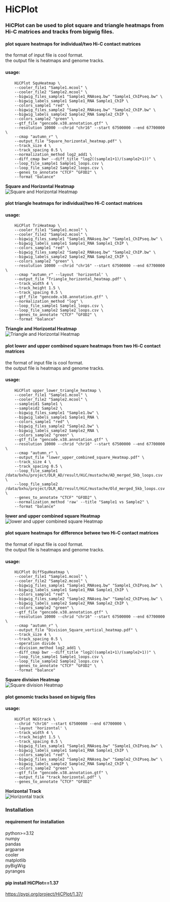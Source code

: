 # HiCPlot  

### HiCPlot can be used to plot square and triangle heatmaps from Hi-C matrices and tracks from bigwig files.  

#### plot square heatmaps for individual/two Hi-C contact matrices
the format of input file is cool format.  
the output file is heatmaps and genome tracks.  
#### usage:
``` 
    HiCPlot SquHeatmap \
    --cooler_file1 "Sample1.mcool" \
    --cooler_file2 "Sample2.mcool" \
    --bigwig_files_sample1 "Sample1_RNAseq.bw" "Sample1_ChIPseq.bw" \
    --bigwig_labels_sample1 Sample1_RNA Sample1_ChIP \
    --colors_sample1 "red" \
    --bigwig_files_sample2 "Sample2_RNAseq.bw" "Sample2_ChIP.bw" \
    --bigwig_labels_sample2 Sample2_RNA Sample2_ChIP \
    --colors_sample2 "green" \
    --gtf_file "gencode.v38.annotation.gtf" \
    --resolution 10000 --chrid "chr16" --start 67500000 --end 67700000 \
    --cmap "autumn_r" \
    --output_file "Square_horizontal_heatmap.pdf" \
    --track_size 4 \
    --track_spacing 0.5 \
    --normalization_method log2_add1 \
    --diff_cmap bwr --diff_title "log2((sample1+1)/(sample2+1))" \
    --loop_file_sample1 Sample1_loops.csv \
    --loop_file_sample2 Sample2_loops.csv \
    --genes_to_annotate "CTCF" "GFOD2" \
    --format "balance"
```
**Square and Horizontal Heatmap**  
![Square and Horizontal Heatmap](./images/Square_horizontal_heatmap.png)


#### plot triangle heatmaps for individual/two Hi-C contact matrices
#### usage: 
``` 
    HiCPlot TriHeatmap \
    --cooler_file1 "Sample1.mcool" \
    --cooler_file2 "Sample2.mcool" \
    --bigwig_files_sample1 "Sample1_RNAseq.bw" "Sample1_ChIPseq.bw" \
    --bigwig_labels_sample1 Sample1_RNA Sample1_ChIP \
    --colors_sample1 "red" \
    --bigwig_files_sample2 "Sample2_RNAseq.bw" "Sample2_ChIP.bw" \
    --bigwig_labels_sample2 Sample2_RNA Sample2_ChIP \
    --colors_sample2 "green" \
    --resolution 10000 --chrid "chr16" --start 67500000 --end 67700000 \
    --cmap "autumn_r" --layout 'horizontal' \
    --output_file "Triangle_horizontal_heatmap.pdf" \
    --track_width 4 \
    --track_height 1.5 \
    --track_spacing 0.5 \
    --gtf_file "gencode.v38.annotation.gtf" \
    --normalization_method "log" \
    --loop_file_sample1 Sample1_loops.csv \
    --loop_file_sample2 Sample2_loops.csv \
    --genes_to_annotate "CTCF" "GFOD2" \
    --format "balance"
``` 
**Triangle and Horizontal Heatmap**  
![Triangle and Horizontal Heatmap](./images/Triangle_horizontal_heatmap.png)

#### plot lower and upper combined square heatmaps from two Hi-C contact matrices
the format of input file is cool format.  
the output file is heatmaps and genome tracks.
#### usage:
```
    HiCPlot upper_lower_triangle_heatmap \
    --cooler_file1 "Sample1.mcool" \
    --cooler_file2 "Sample2.mcool" \
    --sampleid1 Sample1 \
    --sampleid2 Sample2 \
    --bigwig_files_sample1 "Sample1.bw" \
    --bigwig_labels_sample1 Sample1_RNA \
    --colors_sample1 "red" \
    --bigwig_files_sample2 "Sample2.bw" \
    --bigwig_labels_sample2 Sample2_RNA \
    --colors_sample2 "green" \
    --gtf_file "gencode.v38.annotation.gtf" \
    --resolution 10000 --chrid "chr16" --start 67500000 --end 67700000 \
    --cmap "autumn_r" \
    --output_file "lower_upper_combined_square_Heatmap.pdf" \
    --track_size 4 \
    --track_spacing 0.5 \
    --loop_file_sample1 /data/bxhu/project/DLR_AD/result/HiC/mustache/AD_merged_5kb_loops.csv \
    --loop_file_sample2 /data/bxhu/project/DLR_AD/result/HiC/mustache/Old_merged_5kb_loops.csv \
    --genes_to_annotate "CTCF" "GFOD2" \
    --normalization_method 'raw' --title "Sample1 vs Sample2" \
    --format "balance"
```

**lower and upper combined square Heatmap**  
![lower and upper combined square Heatmap](./images/lower_upper_combined_square_Heatmap.png)

#### plot square heatmaps for difference betwee two Hi-C contact matrices
the format of input file is cool format.  
the output file is heatmaps and genome tracks.  
#### usage:
``` 
    HiCPlot DiffSquHeatmap \
    --cooler_file1 "Sample1.mcool" \
    --cooler_file2 "Sample2.mcool" \
    --bigwig_files_sample1 "Sample1_RNAseq.bw" "Sample1_ChIPseq.bw" \
    --bigwig_labels_sample1 Sample1_RNA Sample1_ChIP \
    --colors_sample1 "red" \
    --bigwig_files_sample2 "Sample2_RNAseq.bw" "Sample2_ChIPseq.bw" \
    --bigwig_labels_sample2 Sample2_RNA Sample2_ChIP \
    --colors_sample2 "green" \
    --gtf_file "gencode.v38.annotation.gtf" \
    --resolution 10000 --chrid "chr16" --start 67500000 --end 67700000 \
    --cmap "autumn_r" \
    --output_file "Division_Square_vertical_heatmap.pdf" \
    --track_size 4 \
    --track_spacing 0.5 \
    --operation divide \
    --division_method log2_add1 \
    --diff_cmap bwr --diff_title "log2((sample1+1)/(sample2+1))" \
    --loop_file_sample1 Sample1_loops.csv \
    --loop_file_sample2 Sample2_loops.csv \
    --genes_to_annotate "CTCF" "GFOD2" \
    --format "balance"
```

**Square division Heatmap**  
![Square division Heatmap](./images/Division_Square_vertical_heatmap.png)

#### plot genomic tracks based on bigwig files
#### usage: 
``` 
    HiCPlot NGStrack \
    --chrid "chr16" --start 67500000 --end 67700000 \
    --layout 'horizontal' \
    --track_width 4 \
    --track_height 1.5 \
    --track_spacing 0.5 \
    --bigwig_files_sample1 "Sample1_RNAseq.bw" "Sample1_ChIPseq.bw" \
    --bigwig_labels_sample1 Sample1_RNA Sample1_ChIP \
    --colors_sample1 "red" \
    --bigwig_files_sample2 "Sample2_RNAseq.bw" "Sample2_ChIPseq.bw" \
    --bigwig_labels_sample2 Sample2_RNA Sample2_ChIP \
    --colors_sample2 "green" \
    --gtf_file "gencode.v38.annotation.gtf" \
    --output_file "track_horizontal.pdf" \
    --genes_to_annotate "CTCF" "GFOD2"
```
**Horizontal Track**  
![Horizontal track](./images/track_horizontal.png)


### Installation 
#### requirement for installation  
python>=3.12  
numpy  
pandas  
argparse  
cooler  
matplotlib  
pyBigWig  
pyranges  

#### pip install HiCPlot==1.37
https://pypi.org/project/HiCPlot/1.37/


